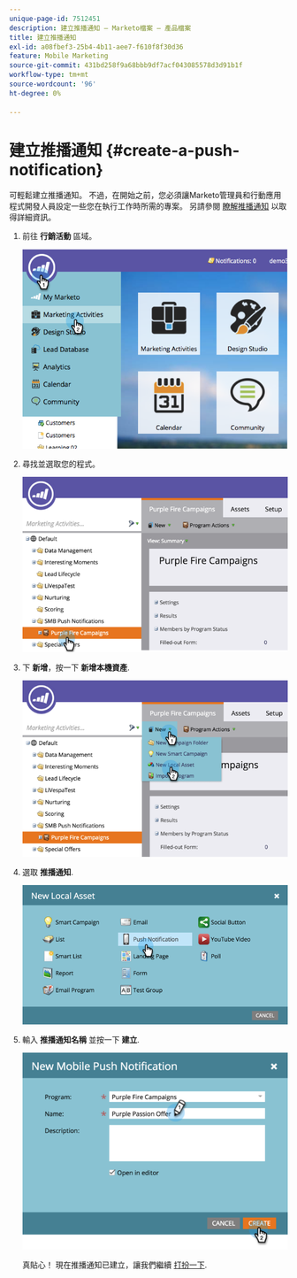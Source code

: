 ```yaml
---
unique-page-id: 7512451
description: 建立推播通知 — Marketo檔案 — 產品檔案
title: 建立推播通知
exl-id: a08fbef3-25b4-4b11-aee7-f610f8f30d36
feature: Mobile Marketing
source-git-commit: 431bd258f9a68bbb9df7acf043085578d3d91b1f
workflow-type: tm+mt
source-wordcount: '96'
ht-degree: 0%

---
```


# 建立推播通知 {#create-a-push-notification}

可輕鬆建立推播通知。 不過，在開始之前，您必須讓Marketo管理員和行動應用程式開發人員設定一些您在執行工作時所需的專案。 另請參閱 [瞭解推播通知](/help/marketo/product-docs/mobile-marketing/push-notifications/understanding-push-notifications.md) 以取得詳細資訊。

1. 前往 **行銷活動** 區域。

   ![](assets/image2015-4-22-18-3a46-3a14.png)

1. 尋找並選取您的程式。

   ![](assets/image2015-4-23-13-3a31-3a43.png)

1. 下 **新增**，按一下 **新增本機資產**.

   ![](assets/image2015-4-23-13-3a33-3a20.png)

1. 選取 **推播通知**.

   ![](assets/image2015-4-23-13-3a35-3a6.png)

1. 輸入 **推播通知名稱** 並按一下 **建立**.

   ![](assets/image2015-4-23-13-3a36-3a56.png)

   真貼心！ 現在推播通知已建立，讓我們繼續 [打扮一下](/help/marketo/product-docs/mobile-marketing/push-notifications/configure-mobile-push-notification.md).
